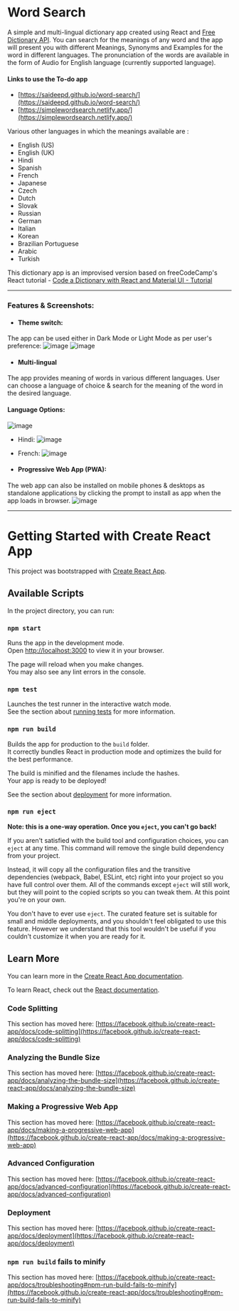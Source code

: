# Word Search
A simple and multi-lingual dictionary app created using React and [Free Dictionary API](https://dictionaryapi.dev/).
You can search for the meanings of any word and the app will present you with different Meanings, Synonyms and Examples for the word in different languages.
The pronunciation of the words are available in the form of Audio for English language (currently supported language).

#### Links to use the To-do app
- [https://saideepd.github.io/word-search/](https://saideepd.github.io/word-search/)
- [https://simplewordsearch.netlify.app/](https://simplewordsearch.netlify.app/)

Various other languages in which the meanings available are :
- English (US)
- English (UK)
- Hindi
- Spanish
- French
- Japanese
- Czech
- Dutch
- Slovak
- Russian
- German
- Italian
- Korean
- Brazilian Portuguese
- Arabic
- Turkish

This dictionary app is an improvised version based on freeCodeCamp's React tutorial - [Code a Dictionary with React and Material UI - Tutorial](https://www.youtube.com/watch?v=ToXna81iij0)

---
### Features & Screenshots: 

- #### Theme switch:
The app can be used either in Dark Mode or Light Mode as per user's preference:
![image](https://user-images.githubusercontent.com/30663492/147542892-ef79d96a-c88c-4642-901e-5ead19bb877e.png)
![image](https://user-images.githubusercontent.com/30663492/147542929-f75d1c96-158c-4497-aae1-5d81e17ea6b6.png)

- #### Multi-lingual
The app provides meaning of words in various different languages. User can choose a language of choice & search for the meaning of the word in the desired language.
#### Language Options:
![image](https://user-images.githubusercontent.com/30663492/147543017-466c9e2d-0f43-46f4-a6aa-7114b9a0f140.png)
- Hindi:
![image](https://user-images.githubusercontent.com/30663492/147543093-302c9791-a4b1-4d16-b381-9d4eb0581ec2.png)
- French:
![image](https://user-images.githubusercontent.com/30663492/147543252-de048fac-060e-4331-97e7-68dabdc2f56c.png)

- #### Progressive Web App (PWA):
The web app can also be installed on mobile phones & desktops as standalone applications by clicking the prompt to install as app when the app loads in browser.
![image](https://user-images.githubusercontent.com/30663492/147543331-590c7166-e2fe-4da0-b86b-fbf7dc85a2e8.png)  

---
# Getting Started with Create React App

This project was bootstrapped with [Create React App](https://github.com/facebook/create-react-app).

## Available Scripts

In the project directory, you can run:

### `npm start`

Runs the app in the development mode.\
Open [http://localhost:3000](http://localhost:3000) to view it in your browser.

The page will reload when you make changes.\
You may also see any lint errors in the console.

### `npm test`

Launches the test runner in the interactive watch mode.\
See the section about [running tests](https://facebook.github.io/create-react-app/docs/running-tests) for more information.

### `npm run build`

Builds the app for production to the `build` folder.\
It correctly bundles React in production mode and optimizes the build for the best performance.

The build is minified and the filenames include the hashes.\
Your app is ready to be deployed!

See the section about [deployment](https://facebook.github.io/create-react-app/docs/deployment) for more information.

### `npm run eject`

**Note: this is a one-way operation. Once you `eject`, you can't go back!**

If you aren't satisfied with the build tool and configuration choices, you can `eject` at any time. This command will remove the single build dependency from your project.

Instead, it will copy all the configuration files and the transitive dependencies (webpack, Babel, ESLint, etc) right into your project so you have full control over them. All of the commands except `eject` will still work, but they will point to the copied scripts so you can tweak them. At this point you're on your own.

You don't have to ever use `eject`. The curated feature set is suitable for small and middle deployments, and you shouldn't feel obligated to use this feature. However we understand that this tool wouldn't be useful if you couldn't customize it when you are ready for it.

## Learn More

You can learn more in the [Create React App documentation](https://facebook.github.io/create-react-app/docs/getting-started).

To learn React, check out the [React documentation](https://reactjs.org/).

### Code Splitting

This section has moved here: [https://facebook.github.io/create-react-app/docs/code-splitting](https://facebook.github.io/create-react-app/docs/code-splitting)

### Analyzing the Bundle Size

This section has moved here: [https://facebook.github.io/create-react-app/docs/analyzing-the-bundle-size](https://facebook.github.io/create-react-app/docs/analyzing-the-bundle-size)

### Making a Progressive Web App

This section has moved here: [https://facebook.github.io/create-react-app/docs/making-a-progressive-web-app](https://facebook.github.io/create-react-app/docs/making-a-progressive-web-app)

### Advanced Configuration

This section has moved here: [https://facebook.github.io/create-react-app/docs/advanced-configuration](https://facebook.github.io/create-react-app/docs/advanced-configuration)

### Deployment

This section has moved here: [https://facebook.github.io/create-react-app/docs/deployment](https://facebook.github.io/create-react-app/docs/deployment)

### `npm run build` fails to minify

This section has moved here: [https://facebook.github.io/create-react-app/docs/troubleshooting#npm-run-build-fails-to-minify](https://facebook.github.io/create-react-app/docs/troubleshooting#npm-run-build-fails-to-minify)
